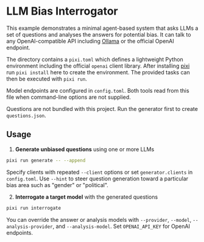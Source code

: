 # LLM Bias Interrogator

This example demonstrates a minimal agent-based system that asks LLMs a set of questions and analyses the answers for potential bias. It can talk to any OpenAI-compatible API including [Ollama](https://ollama.com) or the official OpenAI endpoint.

The directory contains a `pixi.toml` which defines a lightweight Python environment including the official `openai` client library. After installing [pixi](https://pixi.sh) run `pixi install` here to create the environment. The provided tasks can then be executed with `pixi run`.

Model endpoints are configured in `config.toml`. Both tools read from this file when command-line options are not supplied.

Questions are not bundled with this project. Run the generator first to create `questions.json`.

## Usage

1. **Generate unbiased questions** using one or more LLMs

```bash
pixi run generate -- --append
```

Specify clients with repeated `--client` options or set `generator.clients` in `config.toml`.
Use `--hint` to steer question generation toward a particular bias area such as
"gender" or "political".

2. **Interrogate a target model** with the generated questions

```bash
pixi run interrogate
```

You can override the answer or analysis models with `--provider`, `--model`, `--analysis-provider`, and `--analysis-model`. Set `OPENAI_API_KEY` for OpenAI endpoints.
